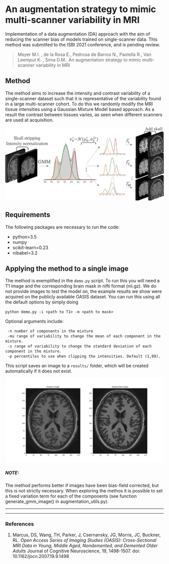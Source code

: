 # An augmentation strategy to mimic multi-scanner variability in MRI

Implementation of a data augmentation (DA) approach with the aim of reducing the scanner bias of models trained on 
single-scanner data. This method was submitted to the ISBI 2021 conference, and is pending review. 

> Meyer M.I. , de la Rosa E., Pedrosa de Barros N., Paolella R., Van Leemput K. , Sima D.M.. 
> An augmentation strategy to mimic multi-scanner variability in MRI


Method
------------
The method aims to increase the intensity and contrast variability of a single-scanner dataset such that it is representative of the variability found in a large multi-scanner cohort. To do this we randomly modify the MRI tissue intensities using a Gaussian Mixture Model based approach. As a result the contrast between tissues varies, as seen when different scanners are used at acquisition.

![](images/diagram_gmm.png)

Requirements 
------------
The following packages are necessary to run the code:
- python>3.5
- numpy
- scikit-learn=0.23
- nibabel=3.2

Applying the method to a single image
------------------------
The method is exemplified in the `demo.py` script. To run this you will need a T1 image and the corresponding brain
 mask in nifti format (nii.gz). We do not provide images to test the model on, the example results we show were
  acquired on the publicly available OASIS dataset.
  You can run this using all the default options by simply doing  

```
python demo.py -i <path to T1> -m <path to mask>
```
Optional arguments include:
```
 -n number of components in the mixture
 -mu range of variability to change the mean of each component in the mixture. 
 -s range of variability to change the standard deviation of each component in the mixture.
 -p percentiles to use when clipping the intensities. Default (1,99).

```
This script saves an image to a `results/` folder, which will be created automatically if it does not exist.

![](images/augmented.png)

##### NOTE:

The method performs better if images have been bias-field corrected, but this is not strictly necessary.
When exploring the methos it is possible to set a fixed variation term for each of the components (see 
function generate_gmm_image() in augmentation_utils.py).


---------------------------------- 

 
--------
    
### References
1.  Marcus, DS, Wang, TH, Parker, J, Csernansky, JG, Morris, JC, Buckner, RL. 
*Open Access Series of Imaging Studies (OASIS): Cross-Sectional MRI Data in Young, Middle Aged, Nondemented, and Demented Older Adults*
Journal of Cognitive Neuroscience, 19, 1498-1507. doi: 10.1162/jocn.2007.19.9.1498
